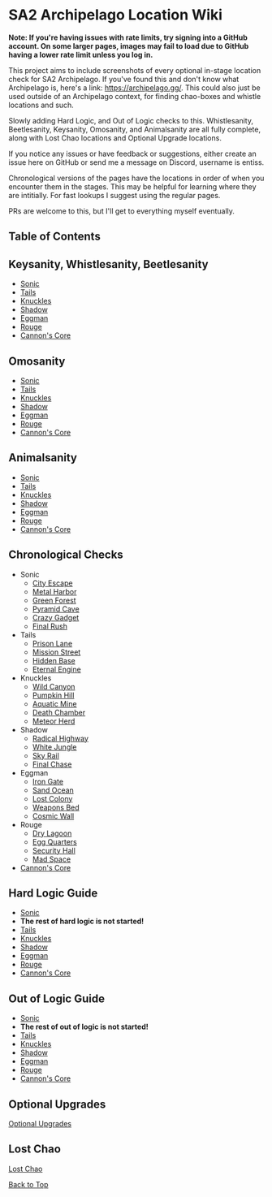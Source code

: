 # SA2 Archipelago Location Wiki

**Note: If you're having issues with rate limits, try signing into a GitHub account. On some larger pages, images may fail to load due to GitHub having a lower rate limit unless you log in.**

This project aims to include screenshots of every optional in-stage location check for SA2 Archipelago. If you've found this and don't know what Archipelago is, here's a link: https://archipelago.gg/. This could also just be used outside of an Archipelago context, for finding chao-boxes and whistle locations and such. 

Slowly adding Hard Logic, and Out of Logic checks to this.
Whistlesanity, Beetlesanity, Keysanity, Omosanity, and Animalsanity are all fully complete, along with Lost Chao locations and Optional Upgrade locations.

If you notice any issues or have feedback or suggestions, either create an issue here on GitHub or send me a message on Discord, username is entiss.

Chronological versions of the pages have the locations in order of when you encounter them in the stages. This may be helpful for learning where they are intitially. For fast lookups I suggest using the regular pages. 

PRs are welcome to this, but I'll get to everything myself eventually.

## Table of Contents

## Keysanity, Whistlesanity, Beetlesanity
- [Sonic](./Sonic/Sonic.md)
- [Tails](./Tails/Tails.md)
- [Knuckles](./Knuckles/Knuckles.md)
- [Shadow](./Shadow/Shadow.md)
- [Eggman](./Eggman/Eggman.md)
- [Rouge](./Rouge/Rouge.md)
- [Cannon's Core](./CannonsCore/CannonsCore.md)

## Omosanity
- [Sonic](./Sonic/SonicOmosanity.md)
- [Tails](./Tails/TailsOmosanity.md)
- [Knuckles](./Knuckles/KnucklesOmosanity.md)
- [Shadow](./Shadow/ShadowOmosanity.md)
- [Eggman](./Eggman/EggmanOmosanity.md)
- [Rouge](./Rouge/RougeOmosanity.md)
- [Cannon's Core](./CannonsCore/CannonsCoreOmosanity.md)

## Animalsanity
- [Sonic](./Sonic/SonicAnimalsanity.md)
- [Tails](./Tails/TailsAnimalsanity.md)
- [Knuckles](./Knuckles/KnucklesAnimalsanity.md)
- [Shadow](./Shadow/ShadowAnimalsanity.md)
- [Eggman](./Eggman/EggmanAnimalsanity.md)
- [Rouge](./Rouge/RougeAnimalsanity.md)
- [Cannon's Core](./CannonsCore/CannonsCoreAnimalsanity.md)

## Chronological Checks
- Sonic
  - [City Escape](./Sonic/Chronological/CityEscape.md) 
  - [Metal Harbor](./Sonic/Chronological/MetalHarbor.md) 
  - [Green Forest](./Sonic/Chronological/GreenForest.md) 
  - [Pyramid Cave](./Sonic/Chronological/PyramidCave.md) 
  - [Crazy Gadget](./Sonic/Chronological/CrazyGadget.md) 
  - [Final Rush](./Sonic/Chronological/FinalRush.md) 
- Tails
  - [Prison Lane](./Tails/Chronological/PrisonLane.md)
  - [Mission Street](./Tails/Chronological/MissionStreet.md)
  - [Hidden Base](./Tails/Chronological/HiddenBase.md)
  - [Eternal Engine](./Tails/Chronological/EternalEngine.md)
- Knuckles
  - [Wild Canyon](./Knuckles/Chronological/WildCanyon.md)
  - [Pumpkin Hill](./Knuckles/Chronological/PumpkinHill.md)
  - [Aquatic Mine](./Knuckles/Chronological/AquaticMine.md)
  - [Death Chamber](./Knuckles/Chronological/DeathChamber.md)
  - [Meteor Herd](./Knuckles/Chronological/MeteorHerd.md)
- Shadow
  - [Radical Highway](./Shadow/Chronological/RadicalHighway.md)
  - [White Jungle](./Shadow/Chronological/WhiteJungle.md)
  - [Sky Rail](./Shadow/Chronological/SkyRail.md)
  - [Final Chase](./Shadow/Chronological/FinalChase.md)
- Eggman
  - [Iron Gate](./Eggman/Chronological/IronGate.md)
  - [Sand Ocean](./Eggman/Chronological/SandOcean.md)
  - [Lost Colony](./Eggman/Chronological/LostColony.md)
  - [Weapons Bed](./Eggman/Chronological/WeaponsBed.md)
  - [Cosmic Wall](./Eggman/Chronological/CosmicWall.md)
- Rouge
  - [Dry Lagoon](./Rouge/Chronological/DryLagoon.md)
  - [Egg Quarters](./Rouge/Chronological/EggQuarters.md)
  - [Security Hall](./Rouge/Chronological/SecurityHall.md)
  - [Mad Space](./Rouge/Chronological/MadSpace.md)
- [Cannon's Core](./CannonsCore/CannonsCoreChronological.md)

## Hard Logic Guide
- [Sonic](./Sonic/SonicHardLogic.md)
- **The rest of hard logic is not started!**
- [Tails](./Tails/TailsHardLogic.md)
- [Knuckles](./Knuckles/KnucklesHardLogic.md)
- [Shadow](./Shadow/ShadowHardLogic.md)
- [Eggman](./Eggman/EggmanHardLogic.md)
- [Rouge](./Rouge/RougeHardLogic.md)
- [Cannon's Core](./CannonsCore/CannonsCoreHardLogic.md)

## Out of Logic Guide
- [Sonic](./Sonic/SonicOutOfLogic.md)
- **The rest of out of logic is not started!**
- [Tails](./Tails/TailsOutOfLogic.md)
- [Knuckles](./Knuckles/KnucklesOutOfLogic.md)
- [Shadow](./Shadow/ShadowOutOfLogic.md)
- [Eggman](./Eggman/EggmanOutOfLogic.md)
- [Rouge](./Rouge/RougeOutOfLogic.md)
- [Cannon's Core](./CannonsCore/CannonsCoreOutOfLogic.md)

## Optional Upgrades
[Optional Upgrades](./OptionalUpgrades/OptionalUpgrades.md)

## Lost Chao
[Lost Chao](./LostChao/LostChao.md)

[Back to Top](#)
